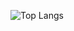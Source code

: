 ![Top Langs](https://github-readme-stats.vercel.app/api/top-langs/?username=lucasvieirazx&langs_count=8)
